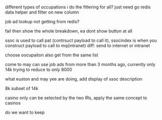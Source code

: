 different types of occupations i do the fitlering for all?
	just need go redis data helper and filter on new column

job ad lookup not getting from redis?

fail then show the whole breakdown, ea dont show button at all

ssoc is used to call pat (contrsuct payload to call it),
ssocindex is when you construct payload to call to mq(intranet)
diff: send to internet or intranet

choose oocupaiton also get from the same list

come to may can use job ads from more than 3 months ago,
currently only 14k
trying to reduce to only 8000

what euston and may yee are doing, add display of ssoc description

8k subset of 14k 

casino only can be selected by the two IRs, apply the same concept to casinos

do we want to keep